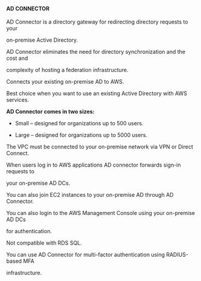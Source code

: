 #### AD CONNECTOR


AD Connector is a directory gateway for redirecting directory requests to your

on-premise Active Directory.


AD Connector eliminates the need for directory synchronization and the cost and

complexity of hosting a federation infrastructure.


Connects your existing on-premise AD to AWS.


Best choice when you want to use an existing Active Directory with AWS services.


**AD Connector comes in two sizes:**


- Small – designed for organizations up to 500 users.

- Large – designed for organizations up to 5000 users.


The VPC must be connected to your on-premise network via VPN or Direct Connect.


When users log in to AWS applications AD connector forwards sign-in requests to

your on-premise AD DCs.


You can also join EC2 instances to your on-premise AD through AD Connector.


You can also login to the AWS Management Console using your on-premise AD DCs

for authentication.


Not compatible with RDS SQL.


You can use AD Connector for multi-factor authentication using RADIUS-based MFA

infrastructure.

